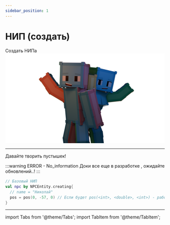 ```yaml
---
sidebar_position: 1
---
```


# НИП (создать)
Создать НИПа
![npc.create](npcreate.uertyk.docs0001.png "By uertyk_ (unresoled of offical)")

---

Давайте творить пустышек!

:::warning ERROR - No_information
Доки все еще в разработке , ожидайте обновлений..!
:::

```kotlin
// Базовый НИП
val npc by NPCEntity.creating{
  // name = "Николай"
  pos = pos(0, -57, 0) // Если будет pos(<int>, <double>, <int>) - работать не будет
}
```

---
import Tabs from '@theme/Tabs';
import TabItem from '@theme/TabItem';

<Tabs>
  <TabItem value="Базовый НИП" label="нн">
  </TabItem>
</Tabs>
